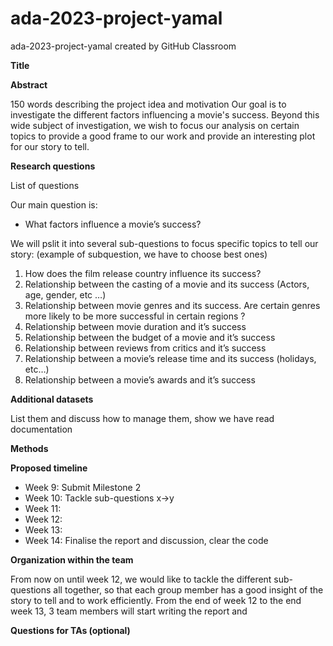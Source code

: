 # ada-2023-project-yamal
ada-2023-project-yamal created by GitHub Classroom

**Title**

**Abstract**

150 words describing the project idea and motivation
Our goal is to investigate the different factors influencing a movie's success. Beyond this wide subject of investigation, we wish to focus our analysis on certain topics to provide a good frame to our work and provide an interesting plot for our story to tell.

**Research questions**

List of questions

Our main question is:

- What factors influence a movie’s success?

We will pslit it into several sub-questions to focus specific topics to tell our story: (example of subquestion, we have to choose best ones)

1) How does the film release country influence its success?
2) Relationship between the casting of a movie and its success (Actors, age, gender, etc …)
3) Relationship between movie genres and its success. Are certain genres more likely to be more successful in certain regions ?
4) Relationship between movie duration and it’s success
5) Relationship between the budget of a movie and it’s success
6) Relationship between reviews from critics and it’s success
7) Relationship between a movie’s release time and its success (holidays, etc…)
8) Relationship between a movie’s awards and it’s success


**Additional datasets**

List them and discuss how to manage them, show we have read documentation


**Methods**


**Proposed timeline**

- Week 9: Submit Milestone 2
- Week 10: Tackle sub-questions x->y
- Week 11:
- Week 12:
- Week 13:
- Week 14: Finalise the report and discussion, clear the code

**Organization within the team**

From now on until week 12, we would like to tackle the different sub-questions all together, so that each group member has a good insight of the story to tell and to work efficiently. From the end of week 12 to the end week 13, 3 team members will start writing the report and

**Questions for TAs (optional)**